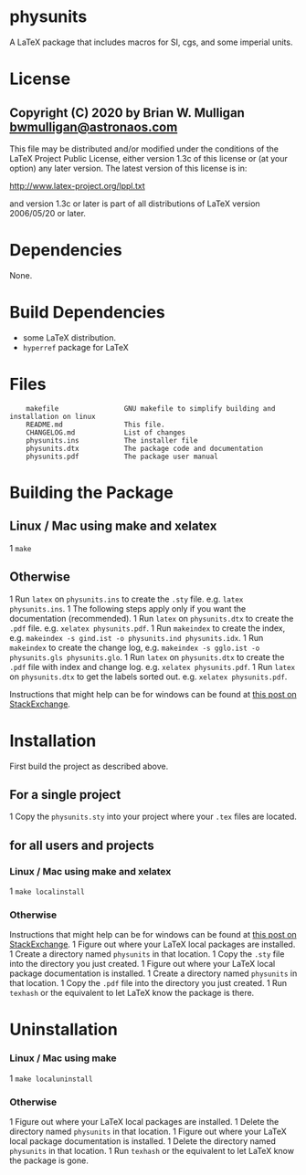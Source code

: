 # physunits
A LaTeX package that includes macros for SI, cgs, and some imperial units.

# License
Copyright (C) 2020 by Brian W. Mulligan <bwmulligan@astronaos.com>
-----------------------------------------------------------

This file may be distributed and/or modified under the conditions of
the LaTeX Project Public License, either version 1.3c of this license
or (at your option) any later version. The latest version of this
license is in:

http://www.latex-project.org/lppl.txt

and version 1.3c or later is part of all distributions of LaTeX
version 2006/05/20 or later.

# Dependencies
None.

# Build Dependencies
- some LaTeX distribution.
- `hyperref` package for LaTeX

# Files
```
    makefile                GNU makefile to simplify building and installation on linux
    README.md               This file.
    CHANGELOG.md            List of changes
    physunits.ins           The installer file
    physunits.dtx           The package code and documentation
    physunits.pdf           The package user manual
```

# Building the Package
## Linux / Mac using make and xelatex
1 `make`

## Otherwise
1 Run `latex` on `physunits.ins` to create the `.sty` file. e.g. `latex physunits.ins`.
1 The following steps apply only if you want the documentation (recommended).
  1 Run `latex` on `physunits.dtx` to create the `.pdf` file. e.g. `xelatex physunits.pdf`.
  1 Run `makeindex` to create the index, e.g. `makeindex -s gind.ist -o physunits.ind physunits.idx`.
  1 Run `makeindex` to create the change log, e.g. `makeindex -s gglo.ist -o physunits.gls physunits.glo`.
  1 Run `latex` on `physunits.dtx` to create the `.pdf` file with index and change log. e.g. `xelatex physunits.pdf`.
  1 Run `latex` on `physunits.dtx` to get the labels sorted out. e.g. `xelatex physunits.pdf`.

Instructions that might help can be for windows can be found at [this post on StackExchange](https://tex.stackexchange.com/questions/369921/loading-packages-with-ins-and-dtx-files).

# Installation
First build the project as described above.

## For a single project
1 Copy the `physunits.sty` into your project where your `.tex` files are located.

## for all users and projects
### Linux / Mac using make and xelatex
1 `make localinstall`

### Otherwise
Instructions that might help can be for windows can be found at [this post on StackExchange](https://tex.stackexchange.com/questions/369921/loading-packages-with-ins-and-dtx-files).
1 Figure out where your LaTeX local packages are installed.
1 Create a directory named `physunits` in that location.
1 Copy the `.sty` file into the directory you just created.
1 Figure out where your LaTeX local package documentation is installed.
1 Create a directory named `physunits` in that location.
1 Copy the `.pdf` file into the directory you just created.
1 Run `texhash` or the equivalent to let LaTeX know the package is there.


# Uninstallation

### Linux / Mac using make
1 `make localuninstall`
### Otherwise
1 Figure out where your LaTeX local packages are installed.
1 Delete the directory named `physunits` in that location.
1 Figure out where your LaTeX local package documentation is installed.
1 Delete the directory named `physunits` in that location.
1 Run `texhash` or the equivalent to let LaTeX know the package is gone.

